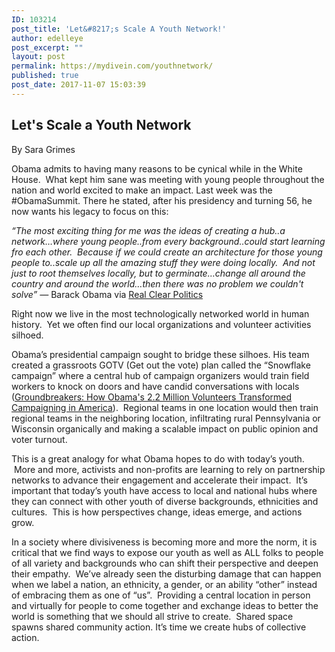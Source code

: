 ```yaml
---
ID: 103214
post_title: 'Let&#8217;s Scale A Youth Network!'
author: edelleye
post_excerpt: ""
layout: post
permalink: https://mydivein.com/youthnetwork/
published: true
post_date: 2017-11-07 15:03:39
---
```

<h2>Let's Scale a Youth Network</h2>
By Sara Grimes

<span style="font-weight: 400">Obama admits to having many reasons to be cynical while in the White House.  What kept him sane was meeting with young people throughout the nation and world excited to make an impact. Last week was the #ObamaSummit. There he stated, after his presidency and turning 56, he now wants his legacy to focus on this:</span>

<i><span style="font-weight: 400">“The most exciting thing for me was the ideas of creating a hub..a network…where young people..from every background..could start learning fro each other.  Because if we could create an architecture for those young people to..scale up all the amazing stuff they were doing locally.  And not just to root themselves locally, but to germinate…change all around the country and around the world…then there was no problem we couldn't solve” — </span></i><span style="font-weight: 400">Barack Obama via <a href="https://www.realclearpolitics.com/video/2017/10/31/former_president_obama_addresses_first_obama_foundation_summit.html">Real Clear Politics</a></span>

<span style="font-weight: 400">Right now we live in the most technologically networked world in human history.  Yet we often find our local organizations and volunteer activities silhoed. </span>

<span style="font-weight: 400">Obama’s presidential campaign sought to bridge these silhoes. His team created a grassroots GOTV (Get out the vote) plan called the “Snowflake campaign” where a central hub of campaign organizers would train field workers to knock on doors and have candid conversations with locals (<a href="https://www.amazon.com/Groundbreakers-Million-Volunteers-Transformed-Campaigning/dp/0199394601/ref=sr_1_1?ie=UTF8&amp;qid=1510091160&amp;sr=8-1&amp;keywords=groundbreakers+obama">Groundbreakers: How Obama's 2.2 Million Volunteers Transformed Campaigning in America</a>).  Regional teams in one location would then train regional teams in the neighboring location, infiltrating rural Pennsylvania or Wisconsin organically and making a scalable impact on public opinion and voter turnout. </span>

<span style="font-weight: 400">This is a great analogy for what Obama hopes to do with today’s youth.  More and more, activists and non-profits are learning to rely on partnership networks to advance their engagement and accelerate their impact.  It’s important that today’s youth have access to local and national hubs where they can connect with other youth of diverse backgrounds, ethnicities and cultures.  This is how perspectives change, ideas emerge, and actions grow. </span>

<span style="font-weight: 400">In a society where divisiveness is becoming more and more the norm, it is critical that we find ways to expose our youth as well as ALL folks to people of all variety and backgrounds who can shift their perspective and deepen their empathy.  We’ve already seen the disturbing damage that can happen when we label a nation, an ethnicity, a gender, or an ability “other” instead of embracing them as one of “us”.  Providing a central location in person and virtually for people to come together and exchange ideas to better the world is something that we should all strive to create.  Shared space spawns shared community action. It’s time we create hubs of collective action. </span>

&nbsp;